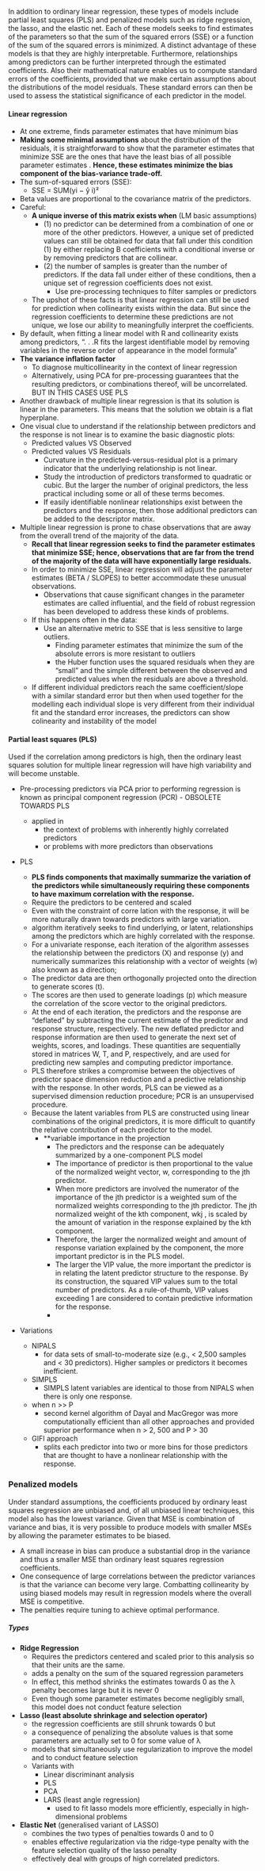 In addition to ordinary linear regression, these types of models include partial least squares (PLS) and penalized models such as ridge regression, the lasso, and the elastic net. Each of these models seeks to find estimates of the parameters so that the sum of the squared errors (SSE) or a function of the sum of the squared errors is minimized. A distinct advantage of these models is that they are highly interpretable.  Furthermore, relationships among predictors can be further interpreted through the estimated coefficients. Also their mathematical nature enables us to compute standard errors of the coefficients, provided that we make certain assumptions about the distributions of the model residuals. These standard errors can then be used to assess the statistical significance of
each predictor in the model. 

#### Linear regression
* At one extreme, finds parameter estimates that have minimum bias
* **Making some minimal assumptions** about the distribution of the residuals, it is straightforward to show that the parameter estimates that minimize SSE are the ones that have the least bias of all possible parameter estimates . **Hence, these estimates minimize the bias component of the bias-variance trade-off.**
* The sum-of-squared errors (SSE):
	* SSE = SUM(yi − ŷ i)² 
* Beta values are proportional to the covariance matrix of the predictors.
* Careful:
	* **A unique inverse of this matrix exists when**  (LM basic assumptions)
		* (1) no predictor can be determined from a combination of one or more of the other predictors. However, a unique set of predicted values can still be obtained for data that fall under this condition (1) by either replacing B coefficients with a conditional inverse or by removing predictors that are collinear. 
		* (2) the number of samples is greater than the number of predictors. If the data fall under either of these conditions, then a unique set of regression coefficients does not exist. 
			* Use pre-processing techniques to filter samples or predictors
	* The upshot of these facts is that linear regression can still be used for prediction when collinearity exists within the data. But since the regression coefficients to determine these predictions are not unique, we lose our ability to meaningfully interpret the coefficients.
* By default, when fitting a linear model with R and collinearity exists among predictors, “. . .R fits the largest identifiable model by removing variables in the reverse order of appearance in the model formula”
* **The variance inflation factor**
	* To diagnose multicollinearity in the context of linear regression
	* Alternatively, using PCA for pre-processing guarantees that the resulting predictors, or combinations thereof, will be uncorrelated. BUT IN THIS CASES USE PLS
* Another drawback of multiple linear regression is that its solution is linear in the parameters. This means that the solution we obtain is a flat hyperplane.
* One visual clue to understand if the relationship between predictors and the response is not linear is to examine the basic diagnostic plots:
	* Predicted values VS Observed
	* Predicted values VS Residuals
		* Curvature in the predicted-versus-residual plot is a primary indicator that the underlying relationship is not linear.
		* Study the introduction of predictors transformed to quadratic or cubic.  But the larger the number of original predictors, the less practical including some or all of these terms becomes.
		* If easily identifiable nonlinear relationships exist between the predictors and the response, then those additional predictors can be added to the descriptor matrix. 
* Multiple linear regression is prone to chase observations that are away from the overall trend of the majority of the data.
	* **Recall that linear regression seeks to find the parameter estimates that minimize SSE; hence, observations that are far from the trend of the majority of the data will have exponentially large residuals.** 
	* In order to minimize SSE, linear regression will adjust the parameter estimates (BETA / SLOPES) to better accommodate these unusual observations.
		* Observations that cause significant changes in the parameter estimates are called influential, and the field of robust regression has been developed to address these kinds of problems.
	* If this happens often in the data:
		* Use an alternative metric to SSE that is less sensitive to large outliers.
			* Finding parameter estimates that minimize the sum of the absolute errors is more resistant to outliers
			* the Huber function uses the squared residuals when they are “small” and the simple different between the observed and predicted values when the residuals are above a threshold. 
	* If different individual predictors reach the same coefficient/slope with a similar standard error but then when used together for the modelling each individual slope is very different from their individual fit and the standard error increases, the predictors can show colinearity and instability of the model
#### Partial least squares (PLS)
Used if the correlation among predictors is high, then the ordinary least squares solution for multiple linear regression will have high variability and will become unstable.
 * Pre-processing predictors via PCA prior to performing regression is known as principal component regression (PCR) - OBSOLETE TOWARDS PLS
	 * applied in 
		 * the context of problems with inherently highly correlated predictors 
		 * or problems with more predictors than observations
 
* PLS
	* **PLS finds components that maximally summarize the variation of the predictors while simultaneously requiring these components to have maximum correlation with the response.**
	* Require the predictors to be centered and scaled
	* Even with the constraint of corre lation with the response, it will be more naturally drawn towards predictors with large variation.
	* algorithm iteratively seeks to find underlying, or latent, relationships among the predictors which are highly correlated with the response.
	* For a univariate response, each iteration of the algorithm assesses the relationship between the predictors (X) and response (y) and numerically summarizes this relationship with a vector of weights (w) also known as a direction;
	* The predictor data are then orthogonally projected onto the direction to generate scores (t). 
	* The scores are then used to generate loadings (p)  which measure the correlation of the score vector to the original predictors.
	* At the end of each iteration, the predictors and the response are “deflated” by subtracting the current estimate of the predictor and response structure, respectively. The new deflated predictor and response information are then used to generate the next set of weights, scores, and loadings. These quantities are sequentially stored in matrices W, T, and P, respectively, and are used for predicting new samples and computing predictor importance. 
	* PLS therefore strikes a compromise between the objectives of predictor space dimension reduction and a predictive relationship with the response. In other words, PLS can be viewed as a supervised dimension reduction procedure; PCR is an unsupervised procedure.
	* Because the latent variables from PLS are constructed using linear combinations of the original predictors, it is more difficult to quantify the relative contribution of each predictor to the model.
		* **variable importance in the projection
			* The predictors and the response can be adequately summarized by a one-component PLS model
			* The importance of predictor is then proportional to the value of the normalized weight vector, w, corresponding to the jth predictor.
			*  When more predictors are involved the numerator of the importance of the jth predictor is a weighted sum of the normalized weights corresponding to the jth predictor.  The jth normalized weight of the kth component, wkj , is scaled by the amount of variation in the response explained by the kth component.
			* Therefore, the larger the normalized weight and amount of response variation explained by the component, the more important predictor is in the PLS model.
			* The larger the VIP value, the more important the predictor is in relating the latent predictor structure to the response. By its construction, the squared VIP values sum to the total number of predictors. As a rule-of-thumb, VIP values exceeding 1 are considered to contain predictive information for the response.
			* 
* Variations
	* NIPALS
		* for data sets of small-to-moderate size (e.g., < 2,500 samples and < 30 predictors). Higher samples or predictors it becomes inefficient.
	* SIMPLS
		* SIMPLS latent variables are identical to those from NIPALS when there is only one response.
	* when n >> P
		* second kernel algorithm of Dayal and MacGregor was more computationally efficient than all other approaches and provided superior performance when n > 2, 500 and P > 30
	* GIFI approach
		* splits each predictor into two or more bins for those predictors that are thought to have a nonlinear relationship with the response.
### Penalized models
Under standard assumptions, the coefficients produced by ordinary least squares regression are unbiased and, of all unbiased linear techniques, this model also has the lowest variance. Given that MSE is combination of variance and bias, it is very possible to produce models with smaller MSEs by allowing the parameter estimates to be biased. 
* A small increase in bias can produce a substantial drop in the variance and thus a smaller MSE than ordinary least squares regression coefficients. 
* One consequence of large correlations between the predictor variances is that the variance can become very large. Combatting collinearity by using biased models may result in regression models where the overall MSE is competitive.
* The penalties require tuning to achieve optimal performance.
##### Types
* **Ridge Regression**
	* Requires the predictors centered and scaled prior to this analysis so that their units are the same. 
	* adds a penalty on the sum of the squared regression parameters
	* In effect, this method shrinks the estimates towards 0 as the λ penalty becomes large but it is never 0
	* Even though some parameter estimates become negligibly small, this model does not conduct feature selection
* **Lasso (least absolute shrinkage and selection operator)**
	* the regression coefficients are still shrunk towards 0 but
	* a consequence of penalizing the absolute values is that some parameters are actually set to 0 for some value of λ
	* models that simultaneously use regularization to improve the model and to conduct feature selection
	* Variants with
		* Linear discriminant analysis
		* PLS
		* PCA
		* LARS (least angle regression)
			*  used to fit lasso models more efficiently, especially in high-dimensional problems
* **Elastic Net** (generalised variant of LASSO)
	* combines the two types of penalties towards 0 and to 0
	* enables effective regularization via the ridge-type penalty with the feature selection quality of the lasso penalty
	* effectively deal with groups of high correlated predictors.
